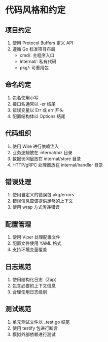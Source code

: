 # 代码风格和约定

## 项目约定
1. 使用 Protocol Buffers 定义 API
2. 遵循 Go 标准项目布局
   - cmd/: 主程序入口
   - internal/: 私有代码
   - pkg/: 可重用包

## 命名约定
1. 包名使用小写
2. 接口名通常以 -er 结尾
3. 错误变量以 Err 或 err 开头
4. 配置结构体以 Options 结尾

## 代码组织
1. 使用 Wire 进行依赖注入
2. 业务逻辑放在 internal/biz 目录
3. 数据访问层放在 internal/store 目录
4. HTTP/gRPC 处理器放在 internal/handler 目录

## 错误处理
1. 使用自定义的错误包 pkg/errors
2. 错误信息应该提供足够的上下文
3. 使用 wrap 方式传递错误

## 配置管理
1. 使用 Viper 处理配置文件
2. 配置文件使用 YAML 格式
3. 支持环境变量覆盖

## 日志规范
1. 使用结构化日志（Zap）
2. 包含必要的上下文信息
3. 合理使用日志级别

## 测试规范
1. 单元测试文件以 _test.go 结尾
2. 使用 testify 包进行断言
3. 模拟外部依赖进行测试